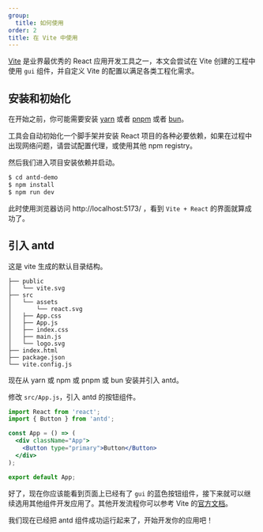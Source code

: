 ```yaml
---
group:
  title: 如何使用
order: 2
title: 在 Vite 中使用
---
```


[Vite](https://cn.vitejs.dev/) 是业界最优秀的 React 应用开发工具之一，本文会尝试在 Vite 创建的工程中使用 `gui` 组件，并自定义 Vite 的配置以满足各类工程化需求。

## 安装和初始化

在开始之前，你可能需要安装 [yarn](https://github.com/yarnpkg/yarn/) 或者 [pnpm](https://pnpm.io/zh/) 或者 [bun](https://bun.sh/)。

<InstallDependencies npm='$ npm create vite antd-demo' yarn='$ yarn create vite antd-demo' pnpm='$ pnpm create vite antd-demo' bun='$ bun create vite antd-demo'></InstallDependencies>

工具会自动初始化一个脚手架并安装 React 项目的各种必要依赖，如果在过程中出现网络问题，请尝试配置代理，或使用其他 npm registry。

然后我们进入项目安装依赖并启动。

```bash
$ cd antd-demo
$ npm install
$ npm run dev
```

此时使用浏览器访问 http://localhost:5173/ ，看到 `Vite + React` 的界面就算成功了。

## 引入 antd

这是 vite 生成的默认目录结构。

```
├── public
│   └── vite.svg
├── src
│   └── assets
│       └── react.svg
│   ├── App.css
│   ├── App.js
│   ├── index.css
│   ├── main.js
│   └── logo.svg
├── index.html
├── package.json
└── vite.config.js
```

现在从 yarn 或 npm 或 pnpm 或 bun 安装并引入 antd。

<InstallDependencies npm='$ npm install antd --save' yarn='$ yarn add antd' pnpm='$ pnpm install antd --save' bun='$ bun add antd'></InstallDependencies>

修改 `src/App.js`，引入 antd 的按钮组件。

```jsx
import React from 'react';
import { Button } from 'antd';

const App = () => (
  <div className="App">
    <Button type="primary">Button</Button>
  </div>
);

export default App;
```

好了，现在你应该能看到页面上已经有了 `gui` 的蓝色按钮组件，接下来就可以继续选用其他组件开发应用了。其他开发流程你可以参考 Vite 的[官方文档](https://cn.vitejs.dev/)。

我们现在已经把 antd 组件成功运行起来了，开始开发你的应用吧！
